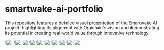 # smartwake-ai-portfolio
This repository features a detailed visual presentation of the Smartwake AI project, highlighting its alignment with Oraichain's vision and demonstrating its potential in creating real-world value through innovative technology.

'![](https://private-user-images.githubusercontent.com/136809065/298411007-b901d6b9-4eef-4436-b8e3-6fc4ce0ad213.png?jwt=eyJhbGciOiJIUzI1NiIsInR5cCI6IkpXVCJ9.eyJpc3MiOiJnaXRodWIuY29tIiwiYXVkIjoicmF3LmdpdGh1YnVzZXJjb250ZW50LmNvbSIsImtleSI6ImtleTUiLCJleHAiOjE3MDU4NzA3NzYsIm5iZiI6MTcwNTg3MDQ3NiwicGF0aCI6Ii8xMzY4MDkwNjUvMjk4NDExMDA3LWI5MDFkNmI5LTRlZWYtNDQzNi1iOGUzLTZmYzRjZTBhZDIxMy5wbmc_WC1BbXotQWxnb3JpdGhtPUFXUzQtSE1BQy1TSEEyNTYmWC1BbXotQ3JlZGVudGlhbD1BS0lBVkNPRFlMU0E1M1BRSzRaQSUyRjIwMjQwMTIxJTJGdXMtZWFzdC0xJTJGczMlMkZhd3M0X3JlcXVlc3QmWC1BbXotRGF0ZT0yMDI0MDEyMVQyMDU0MzZaJlgtQW16LUV4cGlyZXM9MzAwJlgtQW16LVNpZ25hdHVyZT0yOWFhMGM3ODNhYTQ2ZmVlNzEzN2U4ZDQ1Yzk1NzZiZjhkZGU3ZTY2YTc4ZDU2NzNmNmJhODY1N2Q2N2VmZjMxJlgtQW16LVNpZ25lZEhlYWRlcnM9aG9zdCZhY3Rvcl9pZD0wJmtleV9pZD0wJnJlcG9faWQ9MCJ9.S-KyumKoGrLFG-cxcbImmFcxYUIYv6QPicduqe6yENI)'
'![](https://private-user-images.githubusercontent.com/136809065/298411009-9c772803-6dc0-425b-8d19-cf63ffe075d5.png?jwt=eyJhbGciOiJIUzI1NiIsInR5cCI6IkpXVCJ9.eyJpc3MiOiJnaXRodWIuY29tIiwiYXVkIjoicmF3LmdpdGh1YnVzZXJjb250ZW50LmNvbSIsImtleSI6ImtleTUiLCJleHAiOjE3MDU4NzA3NzYsIm5iZiI6MTcwNTg3MDQ3NiwicGF0aCI6Ii8xMzY4MDkwNjUvMjk4NDExMDA5LTljNzcyODAzLTZkYzAtNDI1Yi04ZDE5LWNmNjNmZmUwNzVkNS5wbmc_WC1BbXotQWxnb3JpdGhtPUFXUzQtSE1BQy1TSEEyNTYmWC1BbXotQ3JlZGVudGlhbD1BS0lBVkNPRFlMU0E1M1BRSzRaQSUyRjIwMjQwMTIxJTJGdXMtZWFzdC0xJTJGczMlMkZhd3M0X3JlcXVlc3QmWC1BbXotRGF0ZT0yMDI0MDEyMVQyMDU0MzZaJlgtQW16LUV4cGlyZXM9MzAwJlgtQW16LVNpZ25hdHVyZT1lOTlkNTU4ZDQ2MzdjODI0MjMzYWQwMWMxMmVkNTBlMDk4ZDU4NmQyNDA0ZDVkZmI4MjQ3M2E4YWY5MzI4Y2ViJlgtQW16LVNpZ25lZEhlYWRlcnM9aG9zdCZhY3Rvcl9pZD0wJmtleV9pZD0wJnJlcG9faWQ9MCJ9.00A1SoKrsBcH1xkMvwNljqXshFyj6bi4r0H0ZWaZRlU)
'![](https://private-user-images.githubusercontent.com/136809065/298411012-0590132f-070a-4347-96b0-83d3e9107cbd.png?jwt=eyJhbGciOiJIUzI1NiIsInR5cCI6IkpXVCJ9.eyJpc3MiOiJnaXRodWIuY29tIiwiYXVkIjoicmF3LmdpdGh1YnVzZXJjb250ZW50LmNvbSIsImtleSI6ImtleTUiLCJleHAiOjE3MDU4NzA3NzYsIm5iZiI6MTcwNTg3MDQ3NiwicGF0aCI6Ii8xMzY4MDkwNjUvMjk4NDExMDEyLTA1OTAxMzJmLTA3MGEtNDM0Ny05NmIwLTgzZDNlOTEwN2NiZC5wbmc_WC1BbXotQWxnb3JpdGhtPUFXUzQtSE1BQy1TSEEyNTYmWC1BbXotQ3JlZGVudGlhbD1BS0lBVkNPRFlMU0E1M1BRSzRaQSUyRjIwMjQwMTIxJTJGdXMtZWFzdC0xJTJGczMlMkZhd3M0X3JlcXVlc3QmWC1BbXotRGF0ZT0yMDI0MDEyMVQyMDU0MzZaJlgtQW16LUV4cGlyZXM9MzAwJlgtQW16LVNpZ25hdHVyZT04NjdlNjEyMTY1NDBjZTFhYzRhNGU5MzBmMmZmNzc3NzlhYWNkOWIzZDBiMmFkNjYxMDlhNDk0NjljMmZiNjNlJlgtQW16LVNpZ25lZEhlYWRlcnM9aG9zdCZhY3Rvcl9pZD0wJmtleV9pZD0wJnJlcG9faWQ9MCJ9.Ijc-PJIH4o-E6GivfHxRWfCaG_IECj9MgrrVz5em5Ig)
'![](https://private-user-images.githubusercontent.com/136809065/298411013-e55a5de7-3e7a-4c1a-a8a0-b78d4c21671f.png?jwt=eyJhbGciOiJIUzI1NiIsInR5cCI6IkpXVCJ9.eyJpc3MiOiJnaXRodWIuY29tIiwiYXVkIjoicmF3LmdpdGh1YnVzZXJjb250ZW50LmNvbSIsImtleSI6ImtleTUiLCJleHAiOjE3MDU4NzA3NzYsIm5iZiI6MTcwNTg3MDQ3NiwicGF0aCI6Ii8xMzY4MDkwNjUvMjk4NDExMDEzLWU1NWE1ZGU3LTNlN2EtNGMxYS1hOGEwLWI3OGQ0YzIxNjcxZi5wbmc_WC1BbXotQWxnb3JpdGhtPUFXUzQtSE1BQy1TSEEyNTYmWC1BbXotQ3JlZGVudGlhbD1BS0lBVkNPRFlMU0E1M1BRSzRaQSUyRjIwMjQwMTIxJTJGdXMtZWFzdC0xJTJGczMlMkZhd3M0X3JlcXVlc3QmWC1BbXotRGF0ZT0yMDI0MDEyMVQyMDU0MzZaJlgtQW16LUV4cGlyZXM9MzAwJlgtQW16LVNpZ25hdHVyZT02Mzc1OGVmNjFlODEzZmE4ZWJlMzcxNTdiODljYjMwZDVlODVjMTQyOTliNWM3M2M5MDA1Zjk3M2RiOTQ3OTIzJlgtQW16LVNpZ25lZEhlYWRlcnM9aG9zdCZhY3Rvcl9pZD0wJmtleV9pZD0wJnJlcG9faWQ9MCJ9.ik50DKxJZsvLJvUJIroIVAxjL_llZwPBVTr1gnRUUpo)
'![](https://private-user-images.githubusercontent.com/136809065/298413274-f73db526-4618-4313-b8eb-862132c45e9a.png?jwt=eyJhbGciOiJIUzI1NiIsInR5cCI6IkpXVCJ9.eyJpc3MiOiJnaXRodWIuY29tIiwiYXVkIjoicmF3LmdpdGh1YnVzZXJjb250ZW50LmNvbSIsImtleSI6ImtleTUiLCJleHAiOjE3MDU4NzEzNDIsIm5iZiI6MTcwNTg3MTA0MiwicGF0aCI6Ii8xMzY4MDkwNjUvMjk4NDEzMjc0LWY3M2RiNTI2LTQ2MTgtNDMxMy1iOGViLTg2MjEzMmM0NWU5YS5wbmc_WC1BbXotQWxnb3JpdGhtPUFXUzQtSE1BQy1TSEEyNTYmWC1BbXotQ3JlZGVudGlhbD1BS0lBVkNPRFlMU0E1M1BRSzRaQSUyRjIwMjQwMTIxJTJGdXMtZWFzdC0xJTJGczMlMkZhd3M0X3JlcXVlc3QmWC1BbXotRGF0ZT0yMDI0MDEyMVQyMTA0MDJaJlgtQW16LUV4cGlyZXM9MzAwJlgtQW16LVNpZ25hdHVyZT0wNjU4NDM3NTY5MjMyNGViY2Y0NTg5ZDM4MDc5MzFmNzJiNjk1NDQ3NmE3M2IwMjU0ODI5NWQzM2U2OTQ0MjJhJlgtQW16LVNpZ25lZEhlYWRlcnM9aG9zdCZhY3Rvcl9pZD0wJmtleV9pZD0wJnJlcG9faWQ9MCJ9.DfPLN2fO6m1dU4SaSqVGTJz3haX_qROWiFXGkJAXKYE)
'![](https://private-user-images.githubusercontent.com/136809065/298411016-45d3e0f1-feff-4585-82cc-31f2b1a5f014.png?jwt=eyJhbGciOiJIUzI1NiIsInR5cCI6IkpXVCJ9.eyJpc3MiOiJnaXRodWIuY29tIiwiYXVkIjoicmF3LmdpdGh1YnVzZXJjb250ZW50LmNvbSIsImtleSI6ImtleTUiLCJleHAiOjE3MDU4NzA3NzYsIm5iZiI6MTcwNTg3MDQ3NiwicGF0aCI6Ii8xMzY4MDkwNjUvMjk4NDExMDE2LTQ1ZDNlMGYxLWZlZmYtNDU4NS04MmNjLTMxZjJiMWE1ZjAxNC5wbmc_WC1BbXotQWxnb3JpdGhtPUFXUzQtSE1BQy1TSEEyNTYmWC1BbXotQ3JlZGVudGlhbD1BS0lBVkNPRFlMU0E1M1BRSzRaQSUyRjIwMjQwMTIxJTJGdXMtZWFzdC0xJTJGczMlMkZhd3M0X3JlcXVlc3QmWC1BbXotRGF0ZT0yMDI0MDEyMVQyMDU0MzZaJlgtQW16LUV4cGlyZXM9MzAwJlgtQW16LVNpZ25hdHVyZT0xM2Y4MmI4YjI4YTJhNjk5ZjVjNjM3MTU4ZTQxNzE1MzdiZDZkYTFjNjExODJmYzYzYzY4NGYzNzI5YzEwOTZmJlgtQW16LVNpZ25lZEhlYWRlcnM9aG9zdCZhY3Rvcl9pZD0wJmtleV9pZD0wJnJlcG9faWQ9MCJ9.uoYnbc7I12QC8ovem0LDPhkN_SgPyMVlbbdMrdaDbi4)
'![](https://private-user-images.githubusercontent.com/136809065/298411017-213c4ea2-6bc6-4492-885f-69343500c909.png?jwt=eyJhbGciOiJIUzI1NiIsInR5cCI6IkpXVCJ9.eyJpc3MiOiJnaXRodWIuY29tIiwiYXVkIjoicmF3LmdpdGh1YnVzZXJjb250ZW50LmNvbSIsImtleSI6ImtleTUiLCJleHAiOjE3MDU4NzA3NzYsIm5iZiI6MTcwNTg3MDQ3NiwicGF0aCI6Ii8xMzY4MDkwNjUvMjk4NDExMDE3LTIxM2M0ZWEyLTZiYzYtNDQ5Mi04ODVmLTY5MzQzNTAwYzkwOS5wbmc_WC1BbXotQWxnb3JpdGhtPUFXUzQtSE1BQy1TSEEyNTYmWC1BbXotQ3JlZGVudGlhbD1BS0lBVkNPRFlMU0E1M1BRSzRaQSUyRjIwMjQwMTIxJTJGdXMtZWFzdC0xJTJGczMlMkZhd3M0X3JlcXVlc3QmWC1BbXotRGF0ZT0yMDI0MDEyMVQyMDU0MzZaJlgtQW16LUV4cGlyZXM9MzAwJlgtQW16LVNpZ25hdHVyZT1lMWRiYTAwNjFkMWQ1NjY2NmVhODBiZDk1MzY2M2ZmMTBlOGMxYzAxMzZjMWY4MDZhM2MyYTIzNjUyYjI5MThmJlgtQW16LVNpZ25lZEhlYWRlcnM9aG9zdCZhY3Rvcl9pZD0wJmtleV9pZD0wJnJlcG9faWQ9MCJ9.aZvAgRceo30aZ1UsmubKcQrvn9tiIYbxoG5YTYDn1wU)
'![](https://private-user-images.githubusercontent.com/136809065/298411018-3dc68ce3-a51d-4575-a384-90d37747ad24.png?jwt=eyJhbGciOiJIUzI1NiIsInR5cCI6IkpXVCJ9.eyJpc3MiOiJnaXRodWIuY29tIiwiYXVkIjoicmF3LmdpdGh1YnVzZXJjb250ZW50LmNvbSIsImtleSI6ImtleTUiLCJleHAiOjE3MDU4NzA3NzYsIm5iZiI6MTcwNTg3MDQ3NiwicGF0aCI6Ii8xMzY4MDkwNjUvMjk4NDExMDE4LTNkYzY4Y2UzLWE1MWQtNDU3NS1hMzg0LTkwZDM3NzQ3YWQyNC5wbmc_WC1BbXotQWxnb3JpdGhtPUFXUzQtSE1BQy1TSEEyNTYmWC1BbXotQ3JlZGVudGlhbD1BS0lBVkNPRFlMU0E1M1BRSzRaQSUyRjIwMjQwMTIxJTJGdXMtZWFzdC0xJTJGczMlMkZhd3M0X3JlcXVlc3QmWC1BbXotRGF0ZT0yMDI0MDEyMVQyMDU0MzZaJlgtQW16LUV4cGlyZXM9MzAwJlgtQW16LVNpZ25hdHVyZT0xYjY2ZTkzMDY3MjhhOWVmZjU4MzM2MjNlN2RlYmNlODc5YzU5MTdiOGQzMDBmYTU0NGNmYjIzMjNhZmUyZmE1JlgtQW16LVNpZ25lZEhlYWRlcnM9aG9zdCZhY3Rvcl9pZD0wJmtleV9pZD0wJnJlcG9faWQ9MCJ9.w8rU_WxCqXa6oa_4Rj7RAPSU1zwPNsl8T5UzrGEo_mQ)
'![](https://private-user-images.githubusercontent.com/136809065/298411019-2d0d2847-b078-463a-a23b-c0142d602e3c.png?jwt=eyJhbGciOiJIUzI1NiIsInR5cCI6IkpXVCJ9.eyJpc3MiOiJnaXRodWIuY29tIiwiYXVkIjoicmF3LmdpdGh1YnVzZXJjb250ZW50LmNvbSIsImtleSI6ImtleTUiLCJleHAiOjE3MDU4NzA3NzYsIm5iZiI6MTcwNTg3MDQ3NiwicGF0aCI6Ii8xMzY4MDkwNjUvMjk4NDExMDE5LTJkMGQyODQ3LWIwNzgtNDYzYS1hMjNiLWMwMTQyZDYwMmUzYy5wbmc_WC1BbXotQWxnb3JpdGhtPUFXUzQtSE1BQy1TSEEyNTYmWC1BbXotQ3JlZGVudGlhbD1BS0lBVkNPRFlMU0E1M1BRSzRaQSUyRjIwMjQwMTIxJTJGdXMtZWFzdC0xJTJGczMlMkZhd3M0X3JlcXVlc3QmWC1BbXotRGF0ZT0yMDI0MDEyMVQyMDU0MzZaJlgtQW16LUV4cGlyZXM9MzAwJlgtQW16LVNpZ25hdHVyZT05YWU4MTczODU3MzdmYjc3YTNjOTRhM2E0MTQxZTE1NmU1MTcyMTBiOTJlY2UzYjhiZTdjMDgzZGUyMDlmZmNlJlgtQW16LVNpZ25lZEhlYWRlcnM9aG9zdCZhY3Rvcl9pZD0wJmtleV9pZD0wJnJlcG9faWQ9MCJ9.I4x23lu3-wTvmnj6hZFCKlbT19CdZGPmIXXpTqqFgHg)
'![](https://private-user-images.githubusercontent.com/136809065/298411020-73da1d3b-818f-4a34-af69-f4ec06849461.png?jwt=eyJhbGciOiJIUzI1NiIsInR5cCI6IkpXVCJ9.eyJpc3MiOiJnaXRodWIuY29tIiwiYXVkIjoicmF3LmdpdGh1YnVzZXJjb250ZW50LmNvbSIsImtleSI6ImtleTUiLCJleHAiOjE3MDU4NzA3NzYsIm5iZiI6MTcwNTg3MDQ3NiwicGF0aCI6Ii8xMzY4MDkwNjUvMjk4NDExMDIwLTczZGExZDNiLTgxOGYtNGEzNC1hZjY5LWY0ZWMwNjg0OTQ2MS5wbmc_WC1BbXotQWxnb3JpdGhtPUFXUzQtSE1BQy1TSEEyNTYmWC1BbXotQ3JlZGVudGlhbD1BS0lBVkNPRFlMU0E1M1BRSzRaQSUyRjIwMjQwMTIxJTJGdXMtZWFzdC0xJTJGczMlMkZhd3M0X3JlcXVlc3QmWC1BbXotRGF0ZT0yMDI0MDEyMVQyMDU0MzZaJlgtQW16LUV4cGlyZXM9MzAwJlgtQW16LVNpZ25hdHVyZT0yZDcxODg2NjNmYWU0MDVkOTAwNWZjOGZkZTI1ODQxZDg5ZWZjOWE5MjBlMWUzNDU5MzAwOWI5OWNiN2U1MjZiJlgtQW16LVNpZ25lZEhlYWRlcnM9aG9zdCZhY3Rvcl9pZD0wJmtleV9pZD0wJnJlcG9faWQ9MCJ9.zkBhu9tgP0ethlasqZn4qBwNc9BQjfOadDJyydQDmVw)
